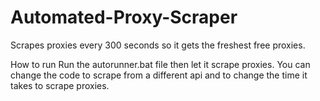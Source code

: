 # Automated-Proxy-Scraper
Scrapes proxies every 300 seconds so it gets the freshest free proxies.

How to run
Run the autorunner.bat file then let it scrape proxies.
You can change the code to scrape from a different api and to change the time it takes to scrape proxies.
